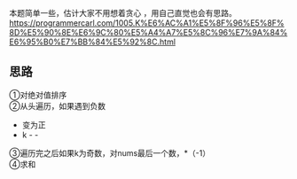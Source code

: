 本题简单一些，估计大家不用想着贪心 ，用自己直觉也会有思路。 
https://programmercarl.com/1005.K%E6%AC%A1%E5%8F%96%E5%8F%8D%E5%90%8E%E6%9C%80%E5%A4%A7%E5%8C%96%E7%9A%84%E6%95%B0%E7%BB%84%E5%92%8C.html  

## 思路
①对绝对值排序  
②从头遍历，如果遇到负数
- 变为正
- k - -

③遍历完之后如果k为奇数，对nums最后一个数，*（-1）  
④求和


